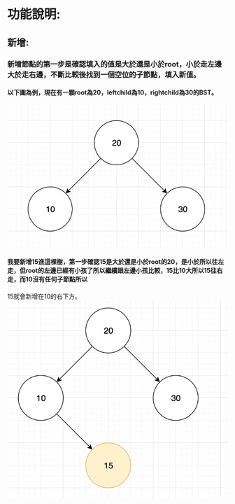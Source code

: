 # 功能說明:
## 新增:
### 新增節點的第一步是確認填入的值是大於還是小於root，小於走左邊大於走右邊，不斷比較後找到一個空位的子節點，填入新值。
#### 以下圖為例，現在有一顆root為20，leftchild為10，rightchild為30的BST。
![](/classnote/images/insert1.png)
#### 我要新增15進這棵樹，第一步確認15是大於還是小於root的20，是小於所以往左走，但root的左邊已經有小孩了所以繼續跟左邊小孩比較，15比10大所以15往右走，而10沒有任何子節點所以
15就會新增在10的右下方。
![](/classnote/images/insert2.png)
